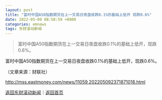 ```yaml
---
layout: post
title: "富时中国A50指数期货在上一交易日夜盘收跌0.1%的基础上低开 现跌0.6%"
date: 2022-05-09 08:58:59 +0800
categories: emnews
tags: 东财滚动新闻
---
```

> 富时中国A50指数期货在上一交易日夜盘收跌0.1%的基础上低开，现跌0.6%。

<p>富时中国A50指数期货在上一交易日夜盘收跌0.1%的基础上低开，现跌0.6%。 </p><p class="em_media">（文章来源：财联社）</p>

<http://mss.eastmoney.com/news/11059,202205092371871018.html>

[返回东财滚动新闻](//finews.withounder.com/emnews/)｜[返回首页](//finews.withounder.com/)